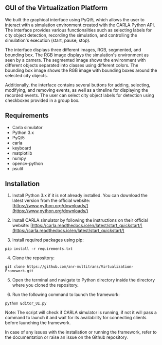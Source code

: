 ## GUI of the Virtualization Platform 
We built the graphical interface using PyQt5, which allows the user to interact with a simulation environment created with the CARLA Python API. The interface provides various functionalities such as selecting labels for city object detection, recording the simulation, and controlling the simulation's execution (start, pause, stop).

The interface displays three different images, RGB, segmented, and bounding box. The RGB image displays the simulation's environment as seen by a camera. The segmented image shows the environment with different objects separated into classes using different colors. The bounding box image shows the RGB image with bounding boxes around the selected city objects.

Additionally, the interface contains several buttons for adding, selecting, modifying, and removing events, as well as a timeline for displaying the recorded events. The user can select city object labels for detection using checkboxes provided in a group box.

## Requirements

-   Carla simulator
-   Python 3.x
-   PyQt5
-   carla
-   keyboard
-   matplotlib
-   numpy
-   opencv-python
-   psutil


## Installation

1.  Install Python 3.x if it is not already installed. You can download the latest version from the official website: [https://www.python.org/downloads/](https://www.python.org/downloads/)
    
2.  Install CARLA simulator by following the instructions on their official website: [https://carla.readthedocs.io/en/latest/start_quickstart/](https://carla.readthedocs.io/en/latest/start_quickstart/)

3.  Install required packages using pip:
    


``pip install -r requirements.txt`` 

    
4.  Clone the repository:

`git clone https://github.com/anr-multitrans/Virtualization-Framework.git` 

5.  Open the terminal and navigate to Python directory inside the directory where you cloned the repository.
    
6.  Run the following command to launch the framework:

`python Editor_UI.py` 

Note: The script will check if CARLA simulator is running, if not it will pass a command to launch it and wait for its availability for connecting clients before launching the framework.

In case of any issues with the installation or running the framework, refer to the documentation or raise an issue on the Github repository.
